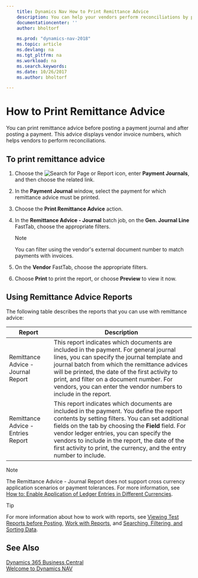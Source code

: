 ```yaml
---
    title: Dynamics Nav How to Print Remittance Advice
    description: You can help your vendors perform reconciliations by printing remittance advice before you post a payment journal, and after you post a payment.
    documentationcenter: ''
    author: bholtorf

    ms.prod: "dynamics-nav-2018"
    ms.topic: article
    ms.devlang: na
    ms.tgt_pltfrm: na
    ms.workload: na
    ms.search.keywords:
    ms.date: 10/26/2017
    ms.author: bholtorf

---
```


# How to Print Remittance Advice
You can print remittance advice before posting a payment journal and after posting a payment. This advice displays vendor invoice numbers, which helps vendors to perform reconciliations.

## To print remittance advice
1. Choose the ![Search for Page or Report](media/ui-search/search_small.png "Search for Page or Report icon") icon, enter **Payment Journals**, and then choose the related link.  
2. In the **Payment Journal** window, select the payment for which remittance advice must be printed.  
3. Choose the **Print Remittance Advice** action.  
4. In the **Remittance Advice - Journal** batch job, on the **Gen. Journal Line** FastTab, choose the appropriate filters.  
  
    >[!Note]
    > You can filter using the vendor's external document number to match payments with invoices.

5. On the **Vendor** FastTab, choose the appropriate filters.  
6. Choose **Print** to print the report, or choose **Preview** to view it now.  

## Using Remittance Advice Reports
The following table describes the reports that you can use with remittance advice:

|Report|Description|
|----|----|
|Remittance Advice - Journal Report|This report indicates which documents are included in the payment. For general journal lines, you can specify the journal template and journal batch from which the remittance advices will be printed, the date of the first activity to print, and filter on a document number. For vendors, you can enter the vendor numbers to include in the report. |
|Remittance Advice - Entries Report| This report indicates which documents are included in the payment. You define the report contents by setting filters. You can set additional fields on the tab by choosing the **Field** field. For vendor ledger entries, you can specify the vendors to include in the report, the date of the first activity to print, the currency, and the entry number to include. |

> [!Note]
> The Remittance Advice - Journal Report does not support cross currency application scenarios or payment tolerances. For more information, see [How to: Enable Application of Ledger Entries in Different Currencies](finance-how-enable-application-ledger-entries-different-currencies.md).

> [!Tip]
> For more information about how to work with reports, see [Viewing Test Reports before Posting](ui-how-view-test-reports-posting.md), [Work with Reports](ui-work-report.md), and [Searching, Filtering, and Sorting Data](ui-enter-criteria-filters.md).

## See Also
[Dynamics 365 Business Central](https://docs.microsoft.com/dynamics365/business-central/)  
[Welcome to Dynamics NAV](across-get-started.md)

